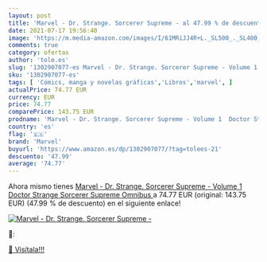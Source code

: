 ```yaml
---
layout: post
title: 'Marvel - Dr. Strange. Sorcerer Supreme - al 47.99 % de descuento'
date: 2021-07-17 19:56:40
image: 'https://m.media-amazon.com/images/I/61MRiJJ4R+L._SL500_._SL400_.jpg'
comments: true
category: ofertas
author: 'tole.es'
slug: '1302907077-es Marvel - Dr. Strange. Sorcerer Supreme - Volume 1 Doctor...'
sku: '1302907077-es'
tags: [ 'Cómics, manga y novelas gráficas','Libros','marvel', ]
actualPrice: 74.77 EUR
currency: EUR
price: 74.77
comparePrice: 143.75 EUR
prodname: 'Marvel - Dr. Strange. Sorcerer Supreme - Volume 1  Doctor Strange  Sorcerer Supreme Omnibus '
country: 'es'
flag: '🇪🇸'
brand: 'Marvel'
buyurl: 'https://www.amazon.es/dp/1302907077/?tag=tolees-21'
descuento: '47.99'
average: '74.77'
---
```


Ahora mismo tienes [Marvel - Dr. Strange. Sorcerer Supreme - Volume 1  Doctor Strange  Sorcerer Supreme Omnibus ](https://www.amazon.es/dp/1302907077/?tag=tolees-21) a 74.77 EUR (original: 143.75 EUR) (47.99 %  de descuento) en el siguiente enlace!

[![Marvel - Dr. Strange. Sorcerer Supreme -](https://m.media-amazon.com/images/I/61MRiJJ4R+L._SL500_._SL400_.jpg)](https://www.amazon.es/dp/1302907077/?tag=tolees-21)

🔎:


[🛒 Visítala!!!](https://www.amazon.es/dp/1302907077/?tag=tolees-21)
